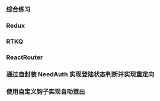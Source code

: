 ### 综合练习

### Redux

### RTKQ

### ReactRouter

### 通过自封装 NeedAuth 实现登陆状态判断并实现重定向

### 使用自定义钩子实现自动登出